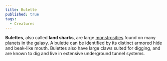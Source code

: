 ```yaml
---
title: Bulette
published: true
tags:
  - Creatures
---
```


**Bulettes**, also called **land sharks**, are large [monstrosities](/compendium/Monstrosity) found on many planets in the galaxy. A bulette can be identified by its distinct armored hide and beak-like mouth. Bulettes also have large claws suited for digging, and are known to dig and live in extensive underground tunnel systems.
